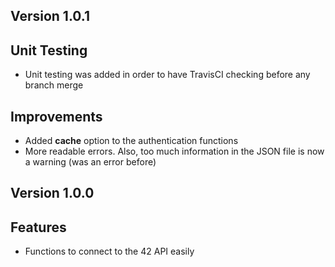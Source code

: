 Version 1.0.1
-------------

## Unit Testing

  - Unit testing was added in order to have TravisCI checking before any branch merge

## Improvements

  - Added **cache** option to the authentication functions
  - More readable errors. Also, too much information in the JSON file is now a warning (was an error before)

Version 1.0.0
-------------

## Features
  
  - Functions to connect to the 42 API easily

